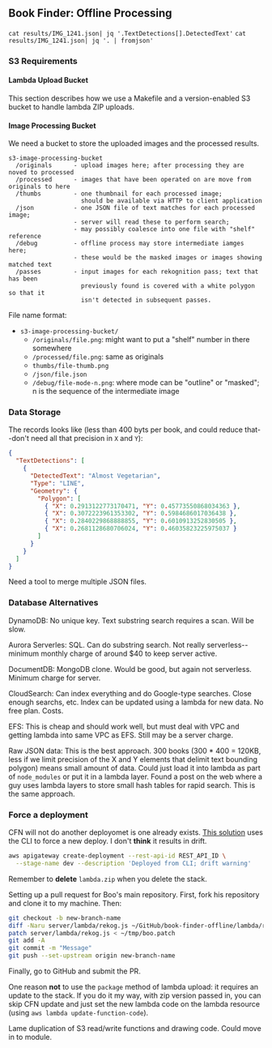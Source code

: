 ## Book Finder: Offline Processing

`cat results/IMG_1241.json| jq '.TextDetections[].DetectedText'`
`cat results/IMG_1241.json| jq '. | fromjson'`

### S3 Requirements

#### Lambda Upload Bucket

This section describes how we use a Makefile and a version-enabled S3 bucket to
handle lambda ZIP uploads.

#### Image Processing Bucket

We need a bucket to store the uploaded images and the processed results.

```
s3-image-processing-bucket
  /originals      - upload images here; after processing they are noved to processed
  /processed      - images that have been operated on are move from originals to here
  /thumbs         - one thumbnail for each processed image;
                    should be available via HTTP to client application
  /json           - one JSON file of text matches for each processed image;
                  - server will read these to perform search;
                  - may possibly coalesce into one file with "shelf" reference
  /debug          - offline process may store intermediate iamges here;
                  - these would be the masked images or images showing matched text
  /passes         - input images for each rekognition pass; text that has been
                    previously found is covered with a white polygon so that it
                    isn't detected in subsequent passes.
```

File name format:

- `s3-image-processing-bucket/`
  - `/originals/file.png`: might want to put a "shelf" number in there somewhere
  - `/processed/file.png`: same as originals
  - `thumbs/file-thumb.png`
  - `/json/file.json`
  - `/debug/file-mode-n.png`: where mode can be "outline" or "masked"; n is the sequence of the intermediate image

### Data Storage

The records looks like (less than 400 byts per book, and could reduce that--don't need
all that precision in `X` and `Y`):

```json
{
  "TextDetections": [
    {
      "DetectedText": "Almost Vegetarian",
      "Type": "LINE",
      "Geometry": {
        "Polygon": [
          { "X": 0.2913122773170471, "Y": 0.45773550868034363 },
          { "X": 0.3072223961353302, "Y": 0.5984686017036438 },
          { "X": 0.2840229868888855, "Y": 0.6010913252830505 },
          { "X": 0.2681128680706024, "Y": 0.46035823225975037 }
        ]
      }
    }
  ]
}
```

Need a tool to merge multiple JSON files.

### Database Alternatives

DynamoDB: No unique key. Text substring search requires a scan. Will be slow.

Aurora Serverles: SQL. Can do substring search. Not really serverless--minimum monthly charge
of around $40 to keep server active.

DocumentDB: MongoDB clone. Would be good, but again not serverless. Minimum charge for server.

CloudSearch: Can index everything and do Google-type searches. Close enough searchs, etc.
Index can be updated using a lambda for new data. No free plan. Costs.

EFS: This is cheap and should work well, but must deal with VPC and getting lambda into same
VPC as EFS. Still may be a server charge.

Raw JSON data: This is the best approach. 300 books (300 \* 400 = 120KB, less if we limit
precision of the X and Y elements that delimit text bounding polygon)
means small amount of data. Could just
load it into lambda as part of `node_modules` or put it in a lambda layer. Found a post
on the web where a guy uses lambda layers to store small hash tables for rapid search.
This is the same approach.

### Force a deployment

CFN will not do another deployomet is one already exists. [This solution](https://stackoverflow.com/a/60558544) uses the CLI to force a new deploy. I don't **think** it results in drift.

```sh
aws apigateway create-deployment --rest-api-id REST_API_ID \
  --stage-name dev --description 'Deployed from CLI; drift warning'
```

Remember to **delete** `lambda.zip` when you delete the stack.

Setting up a pull request for Boo's main repository. First, fork his repository and clone it to my machine. Then:

```sh
git checkout -b new-branch-name
diff -Naru server/lambda/rekog.js ~/GitHub/book-finder-offline/lambda/rekog.js > ~/tmp/boo.patch
patch server/lambda/rekog.js < ~/tmp/boo.patch
git add -A
git commit -m "Message"
git push --set-upstream origin new-branch-name
```

Finally, go to GitHub and submit the PR.

One reason **not** to use the `package` method of lambda upload: it requires an update to the stack. If you do it my way, with zip version passed in, you can skip CFN update and just set the new lambda code on the lambda resource (using `aws lambda update-function-code`).

Lame duplication of S3 read/write functions and drawing code. Could move in to module.
